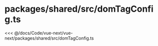 # packages/shared/src/domTagConfig.ts

<<< @/docs/Code/vue-next/vue-next/packages/shared/src/domTagConfig.ts
